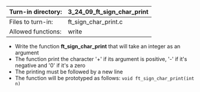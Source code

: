 Turn-in directory: | 3_24_09_ft_sign_char_print |
-------------|-------------|
Files to turn-in: | ft_sign_char_print.c |
Allowed functions: | write

* Write the function **ft_sign_char_print** that will take an integer as an argument
* The function print the character '+' if its argument is positive, '-' if it's negative and '0' if it's a zero
* The printing must be followed by a new line
* The function will be prototyped as follows:
  `void ft_sign_char_print(int n)`
